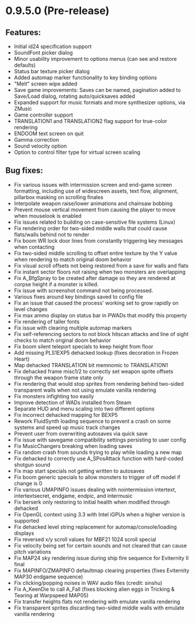 # 0.9.5.0 (Pre-release)

## Features:
  - Initial id24 specification support
  - SoundFont picker dialog
  - Minor usability improvement to options menus (can see and restore defaults)
  - Status bar texture picker dialog
  - Added automap marker functionality to key binding options
  - "Melt" screen wipe added
  - Save game improvements: Saves can be named, pagination added to Save/Load dialog, rotating auto/quicksaves added
  - Expanded support for music formats and more synthesizer options, via ZMusic
  - Game controller support
  - TRANSLATION1 and TRANSLATION2 flag support for true-color rendering
  - ENDOOM text screen on quit
  - Gamma correction
  - Sound velocity option
  - Option to control filter type for virtual screen scaling

## Bug fixes:
  - Fix various issues with intermission screen and end-game screen formatting, including use of widescreen assets, text flow, alignment, pillarbox masking on scrolling finales
  - Interpolate weapon raise/lower animations and chainsaw bobbing
  - Prevent mouse vertical movement from causing the player to move when mouselook is enabled
  - Fix issues related to building on case-sensitive file systems (Linux)
  - Fix rendering order for two-sided middle walls that could cause flats/walls behind not to render
  - Fix boom WR lock door lines from constantly triggering key messages when contacting
  - Fix two-sided middle scrolling to offset entire texture by the Y value when rendering to match original doom behavior
  - Fix visual scroll offsets not being restored from a save for walls and flats
  - Fix instant sector floors not raising when two monsters are overlapping
  - Fix A_BfgSpray to be created after damage so they are rendered at corpse height if a monster is killed.
  - Fix issue with screenshot command not being processed.
  - Various fixes around key bindings saved to config file
  - Fix an issue that caused the process' working set to grow rapidly on level changes
  - Fix max ammo display on status bar in PWADs that modify this property
  - Fix rendering of taller fonts
  - Fix issue with clearing multiple automap markers
  - Fix self-referencing sectors to not block hitscan attacks and line of sight checks to match original doom behavior
  - Fix boom silent teleport specials to keep height from floor
  - Add missing PLS1EXP5 dehacked lookup (fixes decoration in Frozen Heart)
  - Map dehacked TRANSLATION bit memnomic to TRANSLATION1
  - Fix dehacked frame misc1/2 to correctly set weapon sprite offsets through the weapon frame state only
  - Fix rendering that would stop sprites from rendering behind two-sided transparent walls when not using emulate vanilla rendering
  - Fix monsters infighting too easily
  - Improve detection of WADs installed from Steam 
  - Separate HUD and menu scaling into two different options
  - Fix incorrect dehacked mapping for BEXP5
  - Rework FluidSynth loading sequence to prevent a crash on some systems and speed up music track changes
  - Prevent user from overwriting autosaves via quick save
  - Fix issue with savegame compatibility settings persisting to user config
  - Fix MusicChangers breaking when loading saves
  - Fix random crash from sounds trying to play while loading a new map
  - Fix dehacked to correctly use A_SPosAttack function with hard-coded shotgun sound
  - Fix map start specials not getting written to autosaves
  - Fix boom generic specials to allow monsters to trigger of off model if change is 0
  - Fix various UMAPINFO issues dealing with nointermission intertext, intertextsecret, endgame, endpic, and intermusic
  - Fix berserk only restoring to initial health when modified through dehacked
  - Fix OpenGL context using 3.3 with Intel iGPUs when a higher version is supported
  - Fix dehacked level string replacement for automap/console/loading displays
  - Fix reversed x/y scroll values for MBF21 1024 scroll special
  - Fix velocity being set for certain sounds and not cleared that can cause pitch variations
  - Fix MAP24 sky rendering issue during ship fire sequence for Eviternity II final
  - Fix MAPINFO/ZMAPINFO defaultmap clearing properties (fixes Eviternity MAP30 endgame sequence)
  - Fix clicking/popping noises in WAV audio files (credit: sinshu)
  - Fix A_KeenDie to call A_Fall (fixes blocking alien eggs in Tricking & Tearing at Warpspeed MAP05)
  - Fix transfer heights flats not rendering with emulate vanilla rendering
  - Fix transparent sprites discarding two-sided middle walls with emulate vanilla rendering

